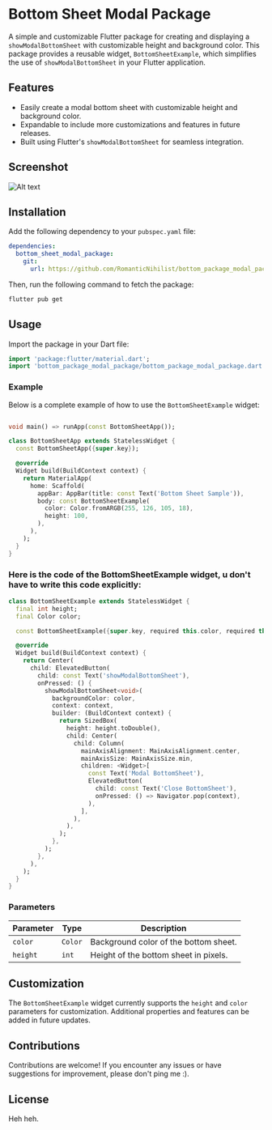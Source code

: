 # Bottom Sheet Modal Package

A simple and customizable Flutter package for creating and displaying a `showModalBottomSheet` with customizable height and background color. This package provides a reusable widget, `BottomSheetExample`, which simplifies the use of `showModalBottomSheet` in your Flutter application.

## Features

- Easily create a modal bottom sheet with customizable height and background color.
- Expandable to include more customizations and features in future releases.
- Built using Flutter's `showModalBottomSheet` for seamless integration.

## Screenshot

![Alt text](https://i.imgur.com/QTtbRMb.png "Bottom Sheet Modal View")

## Installation

Add the following dependency to your `pubspec.yaml` file:

```yaml
dependencies:
  bottom_sheet_modal_package:
    git:
      url: https://github.com/RomanticNihilist/bottom_package_modal_package
```

Then, run the following command to fetch the package:

```bash
flutter pub get
```

## Usage

Import the package in your Dart file:

```dart
import 'package:flutter/material.dart';
import 'bottom_package_modal_package/bottom_package_modal_package.dart';
```

### Example

Below is a complete example of how to use the `BottomSheetExample` widget:

```dart

void main() => runApp(const BottomSheetApp());

class BottomSheetApp extends StatelessWidget {
  const BottomSheetApp({super.key});

  @override
  Widget build(BuildContext context) {
    return MaterialApp(
      home: Scaffold(
        appBar: AppBar(title: const Text('Bottom Sheet Sample')),
        body: const BottomSheetExample(
          color: Color.fromARGB(255, 126, 105, 18),
          height: 100,
        ),
      ),
    );
  }
}
```
### Here is the code of the BottomSheetExample widget, u don't have to write this code explicitly:
```dart
class BottomSheetExample extends StatelessWidget {
  final int height;
  final Color color;

  const BottomSheetExample({super.key, required this.color, required this.height});

  @override
  Widget build(BuildContext context) {
    return Center(
      child: ElevatedButton(
        child: const Text('showModalBottomSheet'),
        onPressed: () {
          showModalBottomSheet<void>(
            backgroundColor: color,
            context: context,
            builder: (BuildContext context) {
              return SizedBox(
                height: height.toDouble(),
                child: Center(
                  child: Column(
                    mainAxisAlignment: MainAxisAlignment.center,
                    mainAxisSize: MainAxisSize.min,
                    children: <Widget>[
                      const Text('Modal BottomSheet'),
                      ElevatedButton(
                        child: const Text('Close BottomSheet'),
                        onPressed: () => Navigator.pop(context),
                      ),
                    ],
                  ),
                ),
              );
            },
          );
        },
      ),
    );
  }
}
```

### Parameters

| Parameter | Type   | Description                        |
|-----------|--------|------------------------------------|
| `color`   | `Color`| Background color of the bottom sheet. |
| `height`  | `int`  | Height of the bottom sheet in pixels. |

## Customization

The `BottomSheetExample` widget currently supports the `height` and `color` parameters for customization. Additional properties and features can be added in future updates.

## Contributions

Contributions are welcome! If you encounter any issues or have suggestions for improvement, please don't ping me :).

## License

Heh heh.